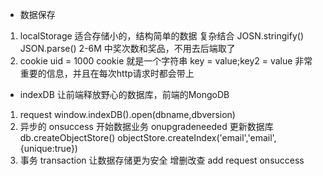 - 数据保存
1. localStorage 适合存储小的，结构简单的数据 复杂结合 JOSN.stringify()
JSON.parse() 2-6M 
中奖次数和奖品，不用去后端取了
2. cookie 
uid = 1000
cookie 就是一个字符串 key = value;key2 = value 非常重要的信息，并且在每次http请求时都会带上

- indexDB 让前端释放野心的数据库，前端的MongoDB
1. request 
window.indexDB().open(dbname,dbversion)
2. 异步的
onsuccess 开始数据业务
onupgradeneeded 更新数据库
db.createObjectStore()
objectStore.createIndex('email','email',{unique:true})
3. 事务 transaction 让数据存储更为安全
增删改查 add request onsuccess 